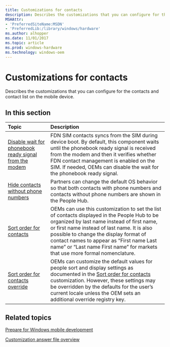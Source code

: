 ```yaml
---
title: Customizations for contacts
description: Describes the customizations that you can configure for the contacts and contact list on the mobile device.
MSHAttr:
- 'PreferredSiteName:MSDN'
- 'PreferredLib:/library/windows/hardware'
ms.author: alhopper
ms.date: 11/01/2017
ms.topic: article
ms.prod: windows-hardware
ms.technology: windows-oem
---
```

# Customizations for contacts

Describes the customizations that you can configure for the contacts and contact list on the mobile device.

## In this section

| Topic                                 | Description                                                                                   |
|:--------------------------------------|:----------------------------------------------------------------------------------------------|
| [Disable wait for phonebook ready signal from the modem](disable-wait-for-phonebook-ready-signal-from-the-modem.md) | FDN SIM contacts syncs from the SIM during device boot. By default, this component waits until the phonebook ready signal is received from the modem and then it verifies whether FDN contact management is enabled on the SIM. If needed, OEMs can disable the wait for the phonebook ready signal.    |
| [Hide contacts without phone numbers](hide-contacts-without-phone-numbers.md)     | Partners can change the default OS behavior so that both contacts with phone numbers and contacts without phone numbers are shown in the People Hub.  |
| [Sort order for contacts](mobile/mcsf/sort-order-for-contacts.md)                 | OEMs can use this customization to set the list of contacts displayed in the People Hub to be organized by last name instead of first name, or first name instead of last name. It is also possible to change the display format of contact names to appear as “First name Last name” or “Last name First name” for markets that use more formal nomenclature.    |
| [Sort order for contacts override](sort-order-for-contacts-override.md)           | OEMs can customize the default values for people sort and display settings as documented in the [Sort order for contacts](sort-order-for-contacts-override.md) customization. However, these settings may be overridden by the defaults for the user’s current locale unless the OEM sets an additional override registry key.        |

## Related topics

[Prepare for Windows mobile development](https://docs.microsoft.com/en-us/windows-hardware/manufacture/mobile/preparing-for-windows-mobile-development)

[Customization answer file overview](https://docs.microsoft.com/en-us/windows-hardware/customize/mobile/mcsf/customization-answer-file)